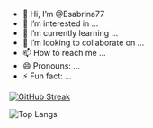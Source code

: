 - 👋 Hi, I’m @Esabrina77
- 👀 I’m interested in ...
- 🌱 I’m currently learning ...
- 💞️ I’m looking to collaborate on ...
- 📫 How to reach me ...
- 😄 Pronouns: ...
- ⚡ Fun fact: ...

[![GitHub Streak](https://streak-stats.demolab.com?user=Esabrina77&theme=blueberry&hide_border=true&border_radius=10&locale=fr&short_numbers=true&date_format=j%20M%5B%20Y%5D)](https://git.io/streak-stats)


![Top Langs](https://github-readme-stats.vercel.app/api/top-langs/?username=Esabrina77&layout=normal&card_width=1000&hide_border=true&theme=chartreuse-dark&langs_count=20)
<!---
Esabrina77/Esabrina77 is a ✨ special ✨ repository because its `README.md` (this file) appears on your GitHub profile.
You can click the Preview link to take a look at your changes.
--->

